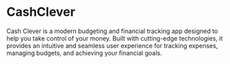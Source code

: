 # CashClever
Cash Clever is a modern budgeting and financial tracking app designed to help you take control of your money. Built with cutting-edge technologies, it provides an intuitive and seamless user experience for tracking expenses, managing budgets, and achieving your financial goals.
